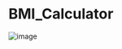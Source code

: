 # BMI_Calculator


![image](https://github.com/rupali14-g/BMI_Calculator/assets/83212983/a23cc9d5-4694-4764-a753-7609e163cd1d)
